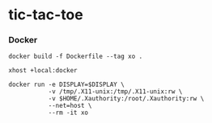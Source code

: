 # tic-tac-toe

### Docker
`docker build -f Dockerfile --tag xo .`


`xhost +local:docker`


```
docker run -e DISPLAY=$DISPLAY \
           -v /tmp/.X11-unix:/tmp/.X11-unix:rw \
           -v $HOME/.Xauthority:/root/.Xauthority:rw \
           --net=host \
           --rm -it xo
```
